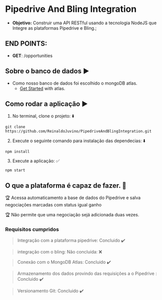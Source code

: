 # Pipedrive And Bling Integration

- __Objetivo:__ Construir uma API RESTful usando a tecnologia NodeJS que Integre as plataformas Pipedrive e Bling.;



## END POINTS: 

- __GET__:  /opportunities

## Sobre o banco de dados :arrow_forward:

- Como nosso banco de dados foi escolhido o mongoDB atlas.
  -   [Get Started](https://docs.atlas.mongodb.com/getting-started/) with atlas.

## Como rodar a aplicação :arrow_forward:

1. No terminal, clone o projeto:  :arrow_down:

```
git clone https://github.com/ReinaldoJuvino/PipedriveAndBlingIntegration.git
```
2. Execute o seguinte comando para instalação das dependecias:  :arrow_down:

```
npm install
```
3. Execute a aplicação: :white_check_mark:

```
npm start
```


## O que a plataforma é capaz de fazer. :checkered_flag:

:trophy: Acessa automaticamento a base de dados do Pipedrive e salva negociações marcadas com status igual ganho

:trophy: Não permite que uma negociação sejá adicionada duas vezes. 

### Requisitos cumpridos

> Integração com a plataforma pipedrive: Concluido :heavy_check_mark:

> integração com o bling: Não concluida: :x:

> Conexão com o MongoDB Atlas: Concluido :heavy_check_mark:

> Armazenamento dos dados provindo das requisições a o Pipedrive : Concluido :heavy_check_mark:

> Versionamento Git: Concluido :heavy_check_mark:


